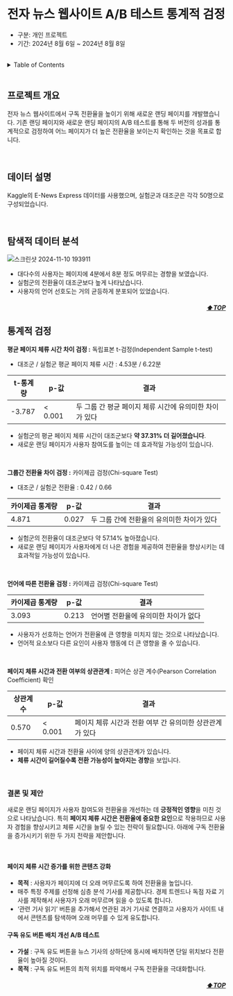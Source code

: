 <a name="top"></a>

# 전자 뉴스 웹사이트 A/B 테스트 통계적 검정
- 구분: 개인 프로젝트
- 기간: 2024년 8월 6일 ~ 2024년 8월 8일
<br>

<details>
  <summary>Table of Contents</summary>
  
  1. [프로젝트 개요](#프로젝트-개요)
  2. [데이터 설명](#데이터-설명)
  3. [탐색적 데이터 분석](#탐색적-데이터-분석)
  4. [통계적 검정](#통계적-검정)
  5. [결론 및 제안](#결론-및-제안)

</details>

<br>

## 프로젝트 개요

전자 뉴스 웹사이트에서 구독 전환율을 높이기 위해 새로운 랜딩 페이지를 개발했습니다. 
기존 랜딩 페이지와 새로운 랜딩 페이지의 A/B 테스트를 통해 두 버전의 성과를 통계적으로 검정하여 어느 페이지가 더 높은 전환율을 보이는지 확인하는 것을 목표로 합니다.

<br>

## 데이터 설명

Kaggle의 E-News Express 데이터를 사용했으며, 실험군과 대조군은 각각 50명으로 구성되었습니다.

<br>

## 탐색적 데이터 분석

![스크린샷 2024-11-10 193911](https://github.com/user-attachments/assets/224908f8-4a14-4d20-b6be-7d2cb4f516d9)

- 대다수의 사용자는 페이지에 4분에서 8분 정도 머무르는 경향을 보였습니다.
- 실험군의 전환율이 대조군보다 높게 나타났습니다.
- 사용자의 언어 선호도는 거의 균등하게 분포되어 있었습니다.

<h5 align="right"><a href="#top">⬆️TOP</a></h5>

## 통계적 검정

**평균 페이지 체류 시간 차이 검정 :** 독립표본 t-검정(Independent Sample t-test)

- 대조군 / 실험군 평균 페이지 체류 시간 : 4.53분 / 6.22분

| t-통계량 | p-값 | 결과 |
| --- | --- | --- |
| -3.787 | < 0.001 | 두 그룹 간 평균 페이지 체류 시간에 유의미한 차이가 있다 |

- 실험군의 평균 페이지 체류 시간이 대조군보다 **약 37.31% 더 길어졌습니다**.
- 새로운 랜딩 페이지가 사용자 참여도를 높이는 데 효과적일 가능성이 있습니다.

<br>

**그룹간 전환율 차이 검정 :** 카이제곱 검정(Chi-square Test)

- 대조군 / 실험군 전환율 : 0.42 / 0.66

| 카이제곱 통계량 | p-값 | 결과 |
| --- | --- | --- |
| 4.871 | 0.027 | 두 그룹 간에 전환율의 유의미한 차이가 있다 |

- 실험군의 전환율이 대조군보다 약 57.14% 높아졌습니다.
- 새로운 랜딩 페이지가 사용자에게 더 나은 경험을 제공하여 전환율을 향상시키는 데 효과적일 가능성이 있습니다.

<br>

**언어에 따른 전환율 검정 :** 카이제곱 검정(Chi-square Test)

| 카이제곱 통계량 | p-값 | 결과 |
| --- | --- | --- |
| 3.093 | 0.213 | 언어별 전환율에 유의미한 차이가 없다 |

- 사용자가 선호하는 언어가 전환율에 큰 영향을 미치지 않는 것으로 나타났습니다.
- 언어적 요소보다 다른 요인이 사용자 행동에 더 큰 영향을 줄 수 있습니다.

<br>

**페이지 체류 시간과 전환 여부의 상관관계 :** 피어슨 상관 계수(Pearson Correlation Coefficient) 확인

| 상관계수 | p-값 | 결과 |
| --- | --- | --- |
| 0.570 | < 0.001 | 페이지 체류 시간과 전환 여부 간 유의미한 상관관계가 있다 |

- 페이지 체류 시간과 전환율 사이에 양의 상관관계가 있습니다.
- **체류 시간이 길어질수록 전환 가능성이 높아지는 경향**을 보입니다.

<br>

### 결론 및 제안

새로운 랜딩 페이지가 사용자 참여도와 전환율을 개선하는 데 **긍정적인 영향**을 미친 것으로 나타났습니다. 특히 **페이지 체류 시간은 전환율에 중요한 요인**으로 작용하므로 사용자 경험을 향상시키고 체류 시간을 늘릴 수 있는 전략이 필요합니다. 아래에 구독 전환율을 증가시키기 위한 두 가지 전략을 제안합니다.

<br>

#### 페이지 체류 시간 증가를 위한 콘텐츠 강화

- **목적** : 사용자가 페이지에 더 오래 머무르도록 하여 전환율을 높입니다.
- 매주 특정 주제를 선정해 심층 분석 기사를 제공합니다. 경제 트렌드나 독점 자료 기사를 제작해서 사용자가 오래 머무르며 읽을 수 있도록 합니다.
- ‘관련 기사 읽기’ 버튼을 추가해서 연관된 과거 기사로 연결하고 사용자가 사이트 내에서 콘텐츠를 탐색하며 오래 머무를 수 있게 유도합니다.

#### 구독 유도 버튼 배치 개선 A/B 테스트

- **가설** : 구독 유도 버튼을 뉴스 기사의 상하단에 동시에 배치하면 단일 위치보다 전환율이 높아질 것이다.
- **목적** : 구독 유도 버튼의 최적 위치를 파악해서 구독 전환율을 극대화합니다.

<h5 align="right"><a href="#top">⬆️TOP</a></h5>
